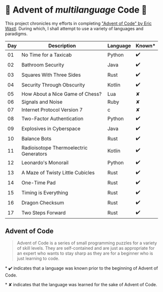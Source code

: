 # :christmas_tree: Advent of *multilanguage* Code :christmas_tree:

This project chronicles my efforts in completing ["Advent of Code" by Eric Wastl](http://adventofcode.com/2016).
During which, I shall attempt to use a variety of languages and paradigms.

| Day | Description                            | Language | Known* |
| --- | -------------------------------------- | -------- | ------ |
| 01  | No Time for a Taxicab                  | Python   | ✔️      |
| 02  | Bathroom Security                      | Java     | ✔️      |
| 03  | Squares With Three Sides               | Rust     | ✔️      |
| 04  | Security Through Obscurity             | Kotlin   | ✔️      |
| 05  | How About a Nice Game of Chess?        | Lua      | ✘      |
| 06  | Signals and Noise                      | Ruby     | ✘      |
| 07  | Internet Protocol Version 7            | c        | ✘      |
| 08  | Two-Factor Authentication              | Python   | ✔️      |
| 09  | Explosives in Cyberspace               | Java     | ✔️      |
| 10  | Balance Bots                           | Rust     | ✔️      |
| 11  | Radioisotope Thermoelectric Generators | Kotlin   | ✔️      |
| 12  | Leonardo's Monorail                    | Python   | ✔️      |
| 13  | A Maze of Twisty Little Cubicles       | Rust     | ✔️      |
| 14  | One-Time Pad                           | Rust     | ✔️      |
| 15  | Timing is Everything                   | Rust     | ✔️      |
| 16  | Dragon Checksum                        | Rust     | ✔️      |
| 17  | Two Steps Forward                      | Rust     | ✔️      |

## Advent of Code

>Advent of Code is a series of small programming puzzles for a variety of skill levels. They are self-contained and are just as appropriate for an expert who wants to stay sharp as they are for a beginner who is just learning to code.

\* ✔️ indicates that a language was known prior to the beginning of Advent of Code.

\* ✘ indicates that the language was learned for the sake of Advent of Code.
